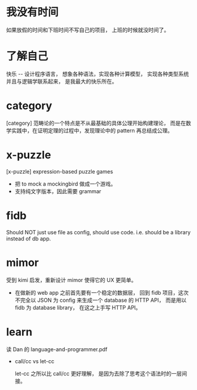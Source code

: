 # 我没有时间

如果放假的时间和下班时间不写自己的项目，
上班的时候就没时间了。

# 了解自己

快乐 -- 设计程序语言，
想象各种语法，实现各种计算模型，
实现各种类型系统并且与逻辑学联系起来，
是我最大的快乐所在。

# category

[category] 范畴论的一个特点是不从最基础的具体公理开始构建理论，
而是在数学实践中，在证明定理的过程中，发现理论中的 pattern 再总结成公理。

# x-puzzle

[x-puzzle] expression-based puzzle games

- 把 to mock a mockingbird 做成一个游戏。
- 支持纯文字版本，因此需要 grammar

# fidb

Should NOT just use file as config, should use code.
i.e. should be a library instead of db app.

# mimor

受到 kimi 启发，重新设计 mimor 使得它的 UX 更简单。

- 在做新的 web app 之前首先要有一个稳定的数据层，
  回到 fidb 项目，这次不完全以 JSON 为 config
  来生成一个 database 的 HTTP API，
  而是用以 fidb 为 database library，
  在这之上手写 HTTP API。

# learn

读 Dan 的 language-and-programmer.pdf

- call/cc vs let-cc

  let-cc 之所以比 call/cc 更好理解，
  是因为去除了思考这个语法时的一层间接。
